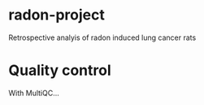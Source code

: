 # radon-project
Retrospective analyis of radon induced lung cancer rats



# Quality control
With MultiQC...
